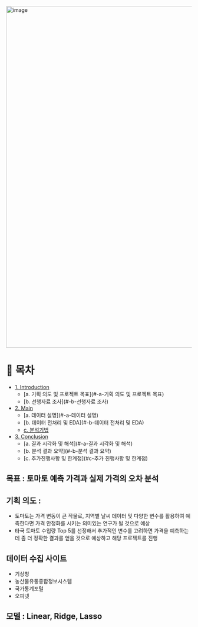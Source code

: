<img width="926" alt="image" src="https://user-images.githubusercontent.com/104750108/184321347-d7decdef-5b89-4fa3-9aa9-7ef57b782b9d.png">



# 📑 목차
* [1. Introduction](#-1-Introduction)
  * [a. 기획 의도 및 프로젝트 목표](#-a-기획 의도 및 프로젝트 목표)
  * [b. 선행자료 조사](#-b-선행자료 조사)
* [2. Main](#-2-Main)
  * [a. 데이터 설명](#-a-데이터 설명)
  * [b. 데이터 전처리 및 EDA](#-b-데이터 전처리 및 EDA)
  * [c. 분석기법](#-c-분석기법)
* [3. Conclusion](#-3-Conclusion)
  * [a. 결과 시각화 및 해석](#-a-결과 시각화 및 해석)
  * [b. 분석 결과 요약](#-b-분석 결과 요약)
  * [c. 추가진행사항 및 한계점](#c-추가 진행사항 및 한계점)



## 목표 : 토마토 예측 가격과 실제 가격의 오차 분석
## 기획 의도 : 
- 토마토는 가격 변동이 큰 작물로, 지역별 날씨 데이터 및 다양한 변수를 활용하여 예측한다면 가격 안정화를 시키는 의미있는 연구가 될 것으로 예상
- 타국 토마토 수입량 Top 5를 선정해서 추가적인 변수를 고려하면 가격을 예측하는데 좀 더 정확한 결과를 얻을 것으로 예상하고 해당 프로젝트를 진행 
## 데이터 수집 사이트
- 기상청
- 농산물유통종합정보시스템
- 국가통계포털
- 오피넷
## 모델 : Linear, Ridge, Lasso
